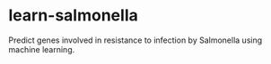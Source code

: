 learn-salmonella
================

Predict genes involved in resistance to infection by Salmonella using machine learning.
